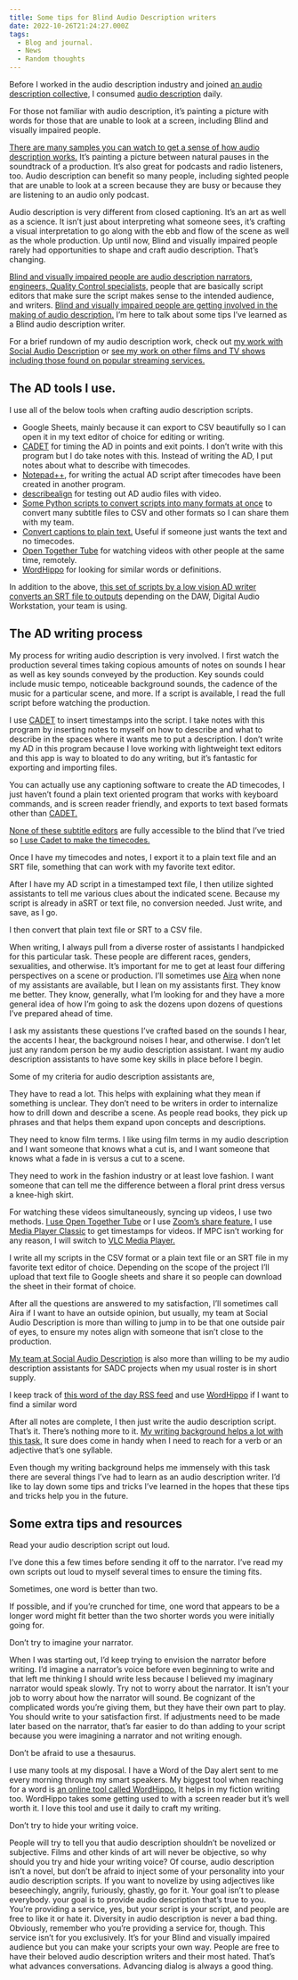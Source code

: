 ```yaml
---
title: Some tips for Blind Audio Description writers
date: 2022-10-26T21:24:27.000Z
tags:
  - Blog and journal.
  - News
  - Random thoughts
---
```


Before I worked in the audio description industry and joined [an audio description collective,](https://adcomrade.wordpress.com/about/) I consumed [audio description](https://adp.acb.org/ad.html) daily.

For those not familiar with audio description, it’s painting a picture with words for those that are unable to look at a screen, including Blind and visually impaired people.

[There are many samples you can watch to get a sense of how audio description works.](https://adp.acb.org/samples.html) It’s painting a picture between natural pauses in the soundtrack of a production. It’s also great for podcasts and radio listeners, too. Audio description can benefit so many people, including sighted people that are unable to look at a screen because they are busy or because they are listening to an audio only podcast.

Audio description is very different from closed captioning. It’s an art as well as a science. It isn’t just about interpreting what someone sees, it’s crafting a visual interpretation to go along with the ebb and flow of the scene as well as the whole production. Up until now, Blind and visually impaired people rarely had opportunities to shape and craft audio description. That’s changing.

[Blind and visually impaired people are audio description narrators, engineers, Quality Control specialists,](https://theadna.org/credits/) people that are basically script editors that make sure the script makes sense to the intended audience, and writers. [Blind and visually impaired people are getting involved in the making of audio description.](https://theadna.org/credits/) I’m here to talk about some tips I’ve learned as a Blind audio description writer.

For a brief rundown of my audio description work, check out [my work with Social Audio Description](https://adcomrade.wordpress.com/tag/robert-kingett/) or [see my work on other films and TV shows including those found on popular streaming services.](/ad)

## The AD tools I use.

I use all of the below tools when crafting audio description scripts.

- Google Sheets, mainly because it can export to CSV beautifully so I can open it in my text editor of choice for editing or writing.
- [CADET](https://www.wgbh.org/foundation/services/ncam/cadet) for timing the AD in points and exit points. I don’t write with this program but I do take notes with this. Instead of writing the AD, I put notes about what to describe with timecodes.
- [Notepad++](https://notepad-plus-plus.org/downloads/), for writing the actual AD script after timecodes have been created in another program.
- [describealign](https://github.com/julbean/describealign) for testing out AD audio files with video.
- [Some Python scripts to convert scripts into many formats at once](https://github.com/rkingett/ADConvert) to convert many subtitle files to CSV and other formats so I can share them with my team.
- [Convert captions to plain text.](https://pablobernabeu.github.io/applications-and-dashboards/vtt-transcription-app/) Useful if someone just wants the text and no timecodes.
- [Open Together Tube](https://opentogethertube.com/) for watching videos with other people at the same time, remotely.
- [WordHippo](https://www.wordhippo.com/) for looking for similar words or definitions.

In addition to the above, [this set of scripts by a low vision AD writer converts an SRT file to outputs](https://github.com/kyle95wm/audiodescription-tools) depending on the DAW, Digital Audio Workstation, your team is using.

## The AD writing process

My process for writing audio description is very involved. I first watch the production several times taking copious amounts of notes on sounds I hear as well as key sounds conveyed by the production. Key sounds could include music tempo, noticeable background sounds, the cadence of the music for a particular scene, and more. If a script is available, I read the full script before watching the production.

I use [CADET](https://www.wgbh.org/foundation/services/ncam/cadet) to insert timestamps into the script. I take notes with this program by inserting notes to myself on how to describe and what to describe in the spaces where it wants me to put a description. I don’t write my AD in this program because I love working with lightweight text editors and this app is way to bloated to do any writing, but it’s fantastic for exporting and importing files.

You can actually use any captioning software to create the AD timecodes, I just haven’t found a plain text oriented program that works with keyboard commands, and is screen reader friendly, and exports to text based formats other than [CADET.](https://www.wgbh.org/foundation/services/ncam/cadet)

[None of these subtitle editors](https://en.wikipedia.org/wiki/Comparison_of_subtitle_editors) are fully accessible to the blind that I’ve tried so [I use Cadet to make the timecodes.](https://www.wgbh.org/foundation/services/ncam/cadet)

Once I have my timecodes and notes, I export it to a plain text file and an SRT file, something that can work with my favorite text editor.

After I have my AD script in a timestamped text file, I then utilize sighted assistants to tell me various clues about the indicated scene. Because my script is already in aSRT or text file, no conversion needed. Just write, and save, as I go.

I then convert that plain text file or SRT to a CSV file.

When writing, I always pull from a diverse roster of assistants I handpicked for this particular task. These people are different races, genders, sexualities, and otherwise. It’s important for me to get at least four differing perspectives on a scene or production. I’ll sometimes use [Aira](https://aira.io/) when none of my assistants are available, but I lean on my assistants first. They know me better. They know, generally, what I’m looking for and they have a more general idea of how I’m going to ask the dozens upon dozens of questions I’ve prepared ahead of time.

I ask my assistants these questions I’ve crafted based on the sounds I hear, the accents I hear, the background noises I hear, and otherwise. I don’t let just any random person be my audio description assistant. I want my audio description assistants to have some key skills in place before I begin.

Some of my criteria for audio description assistants are,

They have to read a lot. This helps with explaining what they mean if something is unclear. They don’t need to be writers in order to internalize how to drill down and describe a scene. As people read books, they pick up phrases and that helps them expand upon concepts and descriptions.

They need to know film terms. I like using film terms in my audio description and I want someone that knows what a cut is, and I want someone that knows what a fade in is versus a cut to a scene.

They need to work in the fashion industry or at least love fashion. I want someone that can tell me the difference between a floral print dress versus a knee-high skirt.

For watching these videos simultaneously, syncing up videos, I use two methods. [I use Open Together Tube](https://opentogethertube.com/) or I use [Zoom’s share feature.](https://support.zoom.us/hc/en-us/articles/201362153-Sharing-your-screen-or-desktop-on-Zoom) I use [Media Player Classic](https://ninite.com/klitecodecs/) to get timestamps for videos. If MPC isn’t working for any reason, I will switch to [VLC Media Player.](https://www.videolan.org/vlc/)

I write all my scripts in the CSV format or a plain text file or an SRT file in my favorite text editor of choice. Depending on the scope of the project I’ll upload that text file to Google sheets and share it so people can download the sheet in their format of choice.

After all the questions are answered to my satisfaction, I’ll sometimes call Aira if I want to have an outside opinion, but usually, my team at Social Audio Description is more than willing to jump in to be that one outside pair of eyes, to ensure my notes align with someone that isn’t close to the production.

[My team at Social Audio Description](https://adcomrade.wordpress.com/team/) is also more than willing to be my audio description assistants for SADC projects when my usual roster is in short supply.

I keep track of [this word of the day RSS feed](https://www.merriam-webster.com/wotd/feed/rss2) and use [WordHippo](https://www.wordhippo.com/) if I want to find a similar word

After all notes are complete, I then just write the audio description script. That’s it. There’s nothing more to it. [My writing background helps a lot with this task.](/writings) It sure does come in handy when I need to reach for a verb or an adjective that’s one syllable.

Even though my writing background helps me immensely with this task there are several things I’ve had to learn as an audio description writer. I’d like to lay down some tips and tricks I’ve learned in the hopes that these tips and tricks help you in the future.

## Some extra tips and resources

Read your audio description script out loud.

I’ve done this a few times before sending it off to the narrator. I’ve read my own scripts out loud to myself several times to ensure the timing fits.

Sometimes, one word is better than two.

If possible, and if you’re crunched for time, one word that appears to be a longer word might fit better than the two shorter words you were initially going for.

Don’t try to imagine your narrator.

When I was starting out, I’d keep trying to envision the narrator before writing. I’d imagine a narrator’s voice before even beginning to write and that left me thinking I should write less because I believed my imaginary narrator would speak slowly. Try not to worry about the narrator. It isn’t your job to worry about how the narrator will sound. Be cognizant of the complicated words you’re giving them, but they have their own part to play. You should write to your satisfaction first. If adjustments need to be made later based on the narrator, that’s far easier to do than adding to your script because you were imagining a narrator and not writing enough.

Don’t be afraid to use a thesaurus.

I use many tools at my disposal. I have a Word of the Day alert sent to me every morning through my smart speakers. My biggest tool when reaching for a word is [an online tool called WordHippo.](https://www.wordhippo.com/) It helps in my fiction writing too. WordHippo takes some getting used to with a screen reader but it’s well worth it. I love this tool and use it daily to craft my writing.

Don’t try to hide your writing voice.

People will try to tell you that audio description shouldn’t be novelized or subjective. Films and other kinds of art will never be objective, so why should you try and hide your writing voice? Of course, audio description isn’t a novel, but don’t be afraid to inject some of your personality into your audio description scripts. If you want to novelize by using adjectives like beseechingly, angrily, furiously, ghastly, go for it. Your goal isn’t to please everybody. your goal is to provide audio description that’s true to you. You’re providing a service, yes, but your script is your script, and people are free to like it or hate it. Diversity in audio description is never a bad thing. Obviously, remember who you’re providing a service for, though. This service isn’t for you exclusively. It’s for your Blind and visually impaired audience but you can make your scripts your own way. People are free to have their beloved audio description writers and their most hated. That’s what advances conversations. Advancing dialog is always a good thing.

